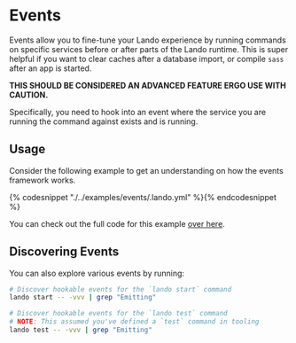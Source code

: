 Events
======

Events allow you to fine-tune your Lando experience by running commands on specific services before or after parts of the Lando runtime. This is super helpful if you want to clear caches after a database import, or compile `sass` after an app is started.

**THIS SHOULD BE CONSIDERED AN ADVANCED FEATURE ERGO USE WITH CAUTION.**

Specifically, you need to hook into an event where the service you are running the command against exists and is running.

Usage
-----

Consider the following example to get an understanding on how the events framework works.

{% codesnippet "./../examples/events/.lando.yml" %}{% endcodesnippet %}

You can check out the full code for this example [over here](https://github.com/lando/lando/tree/master/examples/events).

Discovering Events
------------------

You can also explore various events by running:

```bash
# Discover hookable events for the `lando start` command
lando start -- -vvv | grep "Emitting"

# Discover hookable events for the `lando test` command
# NOTE: This assumed you've defined a `test` command in tooling
lando test -- -vvv | grep "Emitting"
```
